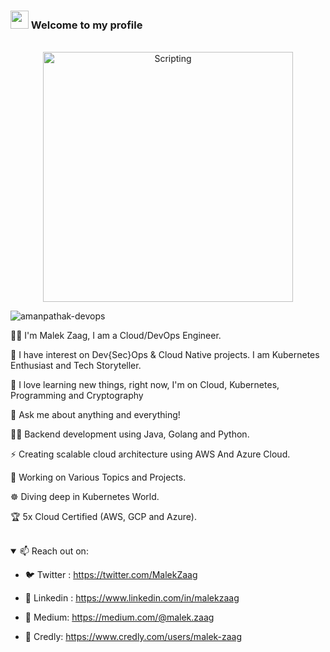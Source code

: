 ### <img src="https://github.com/TheDudeThatCode/TheDudeThatCode/blob/master/Assets/Hi.gif" width="29px"> Welcome to my profile 
<br/>

<div align="center">
 <img align="center" alt="Scripting" width="400" src="https://cdn.dribbble.com/userupload/7725640/file/original-a2b82ab8779ece4c49df3672f7753ccb.gif">

</div>


 <p align="left"> <img src="https://komarev.com/ghpvc/?username=Malek-Zaag&label=Profile%20views&color=0e75b6&style=flat" alt="amanpathak-devops" /> </p>

👨‍💻 I'm Malek Zaag, I am a Cloud/DevOps Engineer.

🔭 I have interest on Dev{Sec}Ops & Cloud Native projects. I am Kubernetes Enthusiast and Tech Storyteller.

🌱 I love learning new things, right now, I'm on Cloud, Kubernetes, Programming and Cryptography

💬 Ask me about anything and everything!

👨‍💻 Backend development using Java, Golang and Python.

⚡ Creating scalable cloud architecture using AWS And Azure Cloud.

🥅 Working on Various Topics and Projects.

☸️ Diving deep in Kubernetes World.

🏆 5x Cloud Certified (AWS, GCP and Azure).

<br/>
<details open >

<summary>📫 Reach out on: </summary>
 
  - 🐦 Twitter : https://twitter.com/MalekZaag
  
  - 📘 Linkedin : https://www.linkedin.com/in/malekzaag
    
  - 📑 Medium: https://medium.com/@malek.zaag
  
  - 🥇 Credly: https://www.credly.com/users/malek-zaag

 </p>
</div>
</details>
<!---
<br/>
<details open>
  <summary>📊GitHub Stats</summary>
  <br/> 
[![GitHub stats](https://github-readme-stats.vercel.app/api?username=Malek-Zaag&count_private=true&show_icons=true&layout=compact&hide_border=true&langs_count=5&theme=white)](https://github.com/anuraghazra/github-readme-stats)
[![Top Langs](https://github-readme-stats.vercel.app/api/top-langs/?username=Malek-Zaag&count_private=true&show_icons=true&layout=compact&hide_border=true&langs_count=5&theme=white&hide=html)](https://github.com/anuraghazra/github-readme-stats)
</details>
<div align="center">
-->
